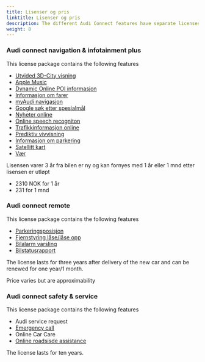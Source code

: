 ```yaml
---
title: Lisenser og pris
linktitle: Lisenser og pris
description: The different Audi Connect features have separate licenses and costs for renewal.
weight: 8
---
```

<!-- markdownlint-disable MD033 -->

### Audi connect navigation & infotainment plus

This license package contains the following features

- [Utvided 3D-City visning](../navigationandinfotainment/#extended-3d-city-view)
- [Apple Music](../navigationandinfotainment/#apple-music)
- [Dynamic Online POI informasjon](../navigationandinfotainment/#expanded-special-object-view-poi)
- [Informasjon om farer](../navigationandinfotainment/#hazard-information)
- [myAudi navigasjon](../myaudi/)
- [Google søk etter spesialmål](../navigationandinfotainment/#search-for-special-goals-pois-with-voice-control)
- [Nyheter online](../navigationandinfotainment/#n|ews-online-individually)
- [Online speech recogniton](../navigationandinfotainment/#search-for-special-goals-pois-with-voice-control)
- [Trafikkinformasjon online](../navigationandinfotainment/#traffic-information-online)
- [Prediktiv vivvisning](../navigationandinfotainment/#predictive-routing)
- [Informasjon om parkering](../navigationandinfotainment/#information-about-parking-spaces)
- [Satellitt kart](../navigationandinfotainment/#google-earth-navigation)
- [Vær](../navigationandinfotainment/#weather)
  
Lisensen varer 3 år fra bilen er ny og kan fornyes med 1 år eller 1 mnd etter lisensen er utløpt

- 2310 NOK for 1 år
- 231 for 1 mnd

### Audi connect remote

This license package contains the following features

- [Parkeringsposisjon](../etronservices/#parking-position)
- [Fjernstyring låse/låse opp](../etronservices/#remote-control-of-lockingunlocking)
- [Bilalarm varsling](../etronservices/#alert-from-theft-alarm)
- [Bilstatusrapport](../etronservices/#car-status-report)

The license lasts for three years after delivery of the new car and can be renewed for one year/1 month.

Price varies but are approximability

### Audi connect safety & service

This license package contains the following features

- Audi service request
- [Emergency call](../emergencycallandservice/#emergency-call)
- Online Car Care
- [Online roadsisde assistance](../emergencycallandservice/#online-road-service)

The license lasts for ten years.
